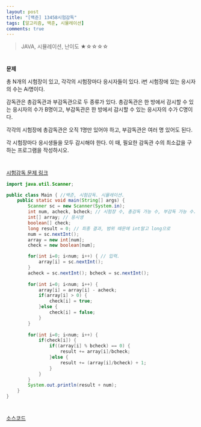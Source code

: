 ```yaml
---
layout: post
title: "[백준] 13458시험감독"
tags: [알고리즘, 백준, 시뮬레이션]
comments: true
---
```


> JAVA, 시뮬레이션, 난이도 ★☆☆☆☆

#  
__문제__

총 N개의 시험장이 있고, 각각의 시험장마다 응시자들이 있다. i번 시험장에 있는 응시자의 수는 Ai명이다.

감독관은 총감독관과 부감독관으로 두 종류가 있다. 총감독관은 한 방에서 감시할 수 있는 응시자의 수가 B명이고, 부감독관은 한 방에서 감시할 수 있는 응시자의 수가 C명이다.

각각의 시험장에 총감독관은 오직 1명만 있어야 하고, 부감독관은 여러 명 있어도 된다.

각 시험장마다 응시생들을 모두 감시해야 한다. 이 때, 필요한 감독관 수의 최소값을 구하는 프로그램을 작성하시오.

#  
[시험감독 문제 링크](https://www.acmicpc.net/problem/13458)



```java
import java.util.Scanner;

public class Main { //백준, 시험감독. 시뮬레이션.
	public static void main(String[] args) {
		Scanner sc = new Scanner(System.in);
		int num, acheck, bcheck; // 시험장 수, 총감독 가능 수, 부감독 가능 수.
		int[] array; // 응시생  
		boolean[] check;
		long result = 0; // 최종 결과, 범위 때문에 int말고 long으로
		num = sc.nextInt();
		array = new int[num];
		check = new boolean[num];

		for(int i=0; i<num; i++) { // 입력.
			array[i] = sc.nextInt();
		}
		acheck = sc.nextInt(); bcheck = sc.nextInt();
		
		for(int i=0; i<num; i++) {
			array[i] = array[i] - acheck;
			if(array[i] > 0) {
				check[i] = true;
			}else {
				check[i] = false;
			}
		}
		
		for(int i=0; i<num; i++) {
			if(check[i]) {
				if((array[i] % bcheck) == 0) {
					result += array[i]/bcheck;
				}else {
					result += (array[i]/bcheck) + 1;
				}
			}
		}
		System.out.println(result + num);
	}
}
```

#  
[소스코드](https://github.com/baekdata/algorithm_practice/blob/master/Algorithm_Practice/src/Study180823/BJ_13458_testCheck.java)
